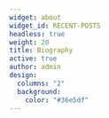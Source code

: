 ```yaml
---
widget: about
widget_id: RECENT-POSTS
headless: true
weight: 20
title: Biography
active: true
author: admin
design:
  columns: "2"
  background:
    color: "#36e5df"
---
```

